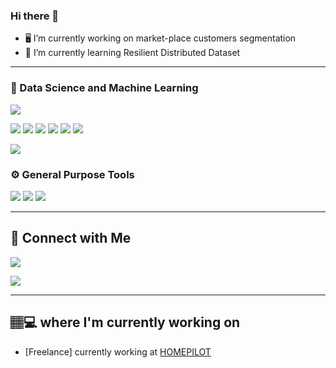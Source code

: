 ### Hi there 👋

- 🖥 I’m currently working on market-place customers segmentation
- 🌱 I’m currently learning  Resilient Distributed Dataset
_______

### 🤖 Data Science and Machine Learning
![](https://img.shields.io/badge/DEV-Python-3776AB?style=for-the-badge&logo=python)

![](https://img.shields.io/badge/DEV-Pandas-150458?style=for-the-badge&logo=Pandas)
![](https://img.shields.io/badge/DEV-Scikit_learn-F7941E?style=for-the-badge&logo=scikit-learn)
![](https://img.shields.io/badge/DEV-Keras-D00000?style=for-the-badge&logo=Keras)
![](https://img.shields.io/badge/DEV-TensorFlow-FF6F00?style=for-the-badge&logo=TensorFlow)
![](https://img.shields.io/badge/DEV-Spark-E25A1C?style=for-the-badge&logo=Apache%20Spark)
![](https://img.shields.io/badge/DEV-OpenCV-5C3EE8?style=for-the-badge&logo=OpenCV)

![](https://img.shields.io/badge/Notebook-Jupyter-F37626?style=for-the-badge&logo=Jupyter)


### ⚙️ General Purpose Tools
![](https://img.shields.io/badge/VERSIONING-GoogleColab-F05032?style=for-the-badge&logo=Colab)
![](https://img.shields.io/badge/VERSIONING-GitHub-181717?style=for-the-badge&logo=GitHub)
![](https://img.shields.io/badge/DEVOPS-AWS-232F3E?style=for-the-badge&logo=Amazon%20AWS)



_______

## 💬 Connect with Me

[![](https://img.shields.io/badge/FIND_ME_ON-LinkedIn-0A66C2?style=for-the-badge&logo=LinkedIn)](https://www.linkedin.com/in/rudy-nzau-3167b8b3/)

[![](https://img.shields.io/badge/DROP_A_LINE_AT-My_email-3ABFE6?style=for-the-badge&logo=Minutemailer)](rudy.nzau@gmail.com)

_______

## 🏽‍💻 where I'm currently working on

- [Freelance] currently working at [HOMEPILOT](https://www.homepilot.fr/)

